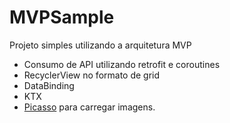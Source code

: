 # MVPSample

Projeto simples utilizando a arquitetura MVP

* Consumo de API utilizando retrofit e coroutines
* RecyclerView no formato de grid
* DataBinding
* KTX
* [Picasso](https://square.github.io/picasso/) para carregar imagens.

